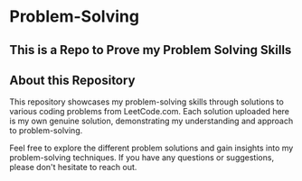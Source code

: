 # Problem-Solving

## This is a Repo to Prove my Problem Solving Skills

## About this Repository

This repository showcases my problem-solving skills through solutions to various coding problems from LeetCode.com. Each solution uploaded here is my own genuine solution, demonstrating my understanding and approach to problem-solving.

Feel free to explore the different problem solutions and gain insights into my problem-solving techniques. If you have any questions or suggestions, please don't hesitate to reach out.
